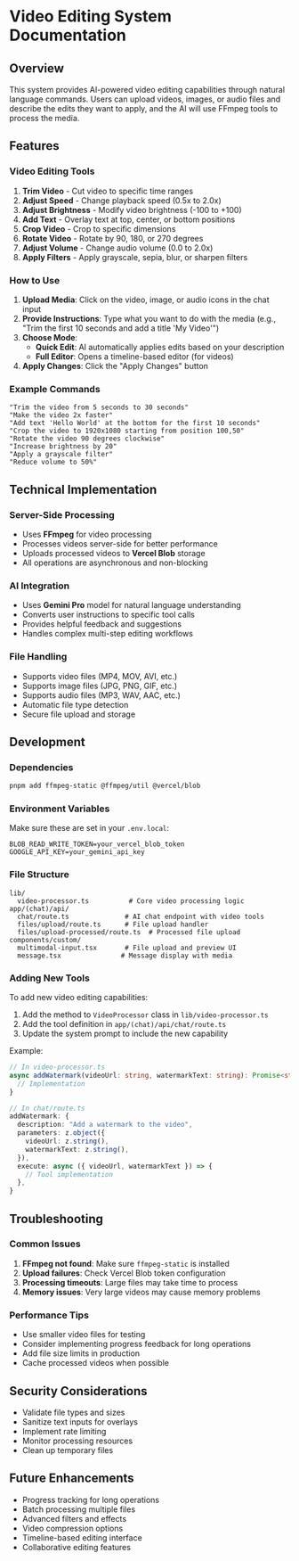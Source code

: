 # Video Editing System Documentation

## Overview

This system provides AI-powered video editing capabilities through natural language commands. Users can upload videos, images, or audio files and describe the edits they want to apply, and the AI will use FFmpeg tools to process the media.

## Features

### Video Editing Tools

1. **Trim Video** - Cut video to specific time ranges
2. **Adjust Speed** - Change playback speed (0.5x to 2.0x)
3. **Adjust Brightness** - Modify video brightness (-100 to +100)
4. **Add Text** - Overlay text at top, center, or bottom positions
5. **Crop Video** - Crop to specific dimensions
6. **Rotate Video** - Rotate by 90, 180, or 270 degrees
7. **Adjust Volume** - Change audio volume (0.0 to 2.0x)
8. **Apply Filters** - Apply grayscale, sepia, blur, or sharpen filters

### How to Use

1. **Upload Media**: Click on the video, image, or audio icons in the chat input
2. **Provide Instructions**: Type what you want to do with the media (e.g., "Trim the first 10 seconds and add a title 'My Video'")
3. **Choose Mode**: 
   - **Quick Edit**: AI automatically applies edits based on your description
   - **Full Editor**: Opens a timeline-based editor (for videos)
4. **Apply Changes**: Click the "Apply Changes" button

### Example Commands

```
"Trim the video from 5 seconds to 30 seconds"
"Make the video 2x faster"
"Add text 'Hello World' at the bottom for the first 10 seconds"
"Crop the video to 1920x1080 starting from position 100,50"
"Rotate the video 90 degrees clockwise"
"Increase brightness by 20"
"Apply a grayscale filter"
"Reduce volume to 50%"
```

## Technical Implementation

### Server-Side Processing

- Uses **FFmpeg** for video processing
- Processes videos server-side for better performance
- Uploads processed videos to **Vercel Blob** storage
- All operations are asynchronous and non-blocking

### AI Integration

- Uses **Gemini Pro** model for natural language understanding
- Converts user instructions to specific tool calls
- Provides helpful feedback and suggestions
- Handles complex multi-step editing workflows

### File Handling

- Supports video files (MP4, MOV, AVI, etc.)
- Supports image files (JPG, PNG, GIF, etc.)
- Supports audio files (MP3, WAV, AAC, etc.)
- Automatic file type detection
- Secure file upload and storage

## Development

### Dependencies

```bash
pnpm add ffmpeg-static @ffmpeg/util @vercel/blob
```

### Environment Variables

Make sure these are set in your `.env.local`:

```
BLOB_READ_WRITE_TOKEN=your_vercel_blob_token
GOOGLE_API_KEY=your_gemini_api_key
```

### File Structure

```
lib/
  video-processor.ts          # Core video processing logic
app/(chat)/api/
  chat/route.ts              # AI chat endpoint with video tools
  files/upload/route.ts      # File upload handler
  files/upload-processed/route.ts  # Processed file upload
components/custom/
  multimodal-input.tsx       # File upload and preview UI
  message.tsx               # Message display with media
```

### Adding New Tools

To add new video editing capabilities:

1. Add the method to `VideoProcessor` class in `lib/video-processor.ts`
2. Add the tool definition in `app/(chat)/api/chat/route.ts`
3. Update the system prompt to include the new capability

Example:

```typescript
// In video-processor.ts
async addWatermark(videoUrl: string, watermarkText: string): Promise<string> {
  // Implementation
}

// In chat/route.ts
addWatermark: {
  description: "Add a watermark to the video",
  parameters: z.object({
    videoUrl: z.string(),
    watermarkText: z.string(),
  }),
  execute: async ({ videoUrl, watermarkText }) => {
    // Tool implementation
  },
}
```

## Troubleshooting

### Common Issues

1. **FFmpeg not found**: Make sure `ffmpeg-static` is installed
2. **Upload failures**: Check Vercel Blob token configuration
3. **Processing timeouts**: Large files may take time to process
4. **Memory issues**: Very large videos may cause memory problems

### Performance Tips

- Use smaller video files for testing
- Consider implementing progress feedback for long operations
- Add file size limits in production
- Cache processed videos when possible

## Security Considerations

- Validate file types and sizes
- Sanitize text inputs for overlays
- Implement rate limiting
- Monitor processing resources
- Clean up temporary files

## Future Enhancements

- Progress tracking for long operations
- Batch processing multiple files
- Advanced filters and effects
- Video compression options
- Timeline-based editing interface
- Collaborative editing features 